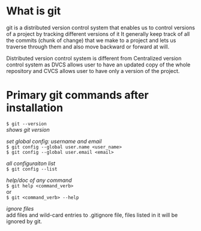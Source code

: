 
# What is git

git is a distributed version control system that enables us to control versions of a project by tracking different versions of it
It generally keep track of all the commits (chunk of change) that we make to a project and lets us traverse through them and also move backward or forward at will.

Distributed version control system is different from Centralized version control system as DVCS allows user to have an updated copy of the whole repository and CVCS allows user to have only a version of the project.

# Primary git commands after installation

`$ git --version`\
*shows git version*

*set global config: username and email*\
`$ git config --global user.name <user_name>`\
`$ git config --global user.email <email>`

*all configuraiton list*\
`$ git config --list`

*help/doc of any command*\
`$ git help <command_verb>`\
or\
`$ git <command_verb> --help`

*ignore files*\
add files and wild-card entries to .gitignore file, files listed in it will be ignored by git.
